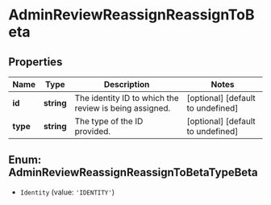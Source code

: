 # AdminReviewReassignReassignToBeta

## Properties

Name | Type | Description | Notes
------------ | ------------- | ------------- | -------------
**id** | **string** | The identity ID to which the review is being assigned. | [optional] [default to undefined]
**type** | **string** | The type of the ID provided. | [optional] [default to undefined]



## Enum: AdminReviewReassignReassignToBetaTypeBeta


* `Identity` (value: `'IDENTITY'`)



